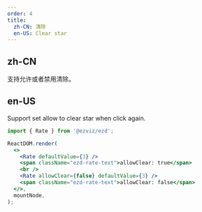 ```yaml
---
order: 4
title:
  zh-CN: 清除
  en-US: Clear star
---
```


## zh-CN

支持允许或者禁用清除。

## en-US

Support set allow to clear star when click again.

```jsx
import { Rate } from '@ezviz/ezd';

ReactDOM.render(
  <>
    <Rate defaultValue={3} />
    <span className="ezd-rate-text">allowClear: true</span>
    <br />
    <Rate allowClear={false} defaultValue={3} />
    <span className="ezd-rate-text">allowClear: false</span>
  </>,
  mountNode,
);
```
